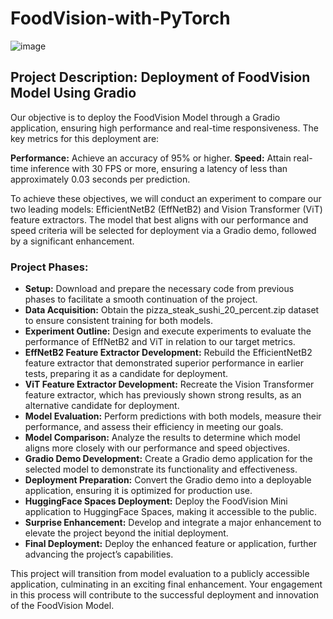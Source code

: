# FoodVision-with-PyTorch


![image](https://github.com/user-attachments/assets/13de78b6-0d22-4503-8519-dd9dd1cee60e)


## Project Description: Deployment of FoodVision Model Using Gradio

Our objective is to deploy the FoodVision Model through a Gradio application, ensuring high performance and real-time responsiveness. The key metrics for this deployment are:

**Performance:** Achieve an accuracy of 95% or higher.
**Speed:** Attain real-time inference with 30 FPS or more, ensuring a latency of less than approximately 0.03 seconds per prediction.

To achieve these objectives, we will conduct an experiment to compare our two leading models: EfficientNetB2 (EffNetB2) and Vision Transformer (ViT) feature extractors. The model that best aligns with our performance and speed criteria will be selected for deployment via a Gradio demo, followed by a significant enhancement.

### Project Phases:

* **Setup:** Download and prepare the necessary code from previous phases to facilitate a smooth continuation of the project.
* **Data Acquisition:** Obtain the pizza_steak_sushi_20_percent.zip dataset to ensure consistent training for both models.
* **Experiment Outline:** Design and execute experiments to evaluate the performance of EffNetB2 and ViT in relation to our target metrics.
* **EffNetB2 Feature Extractor Development:** Rebuild the EfficientNetB2 feature extractor that demonstrated superior performance in earlier tests, preparing it as a candidate for deployment.
* **ViT Feature Extractor Development:** Recreate the Vision Transformer feature extractor, which has previously shown strong results, as an alternative candidate for deployment.
* **Model Evaluation:** Perform predictions with both models, measure their performance, and assess their efficiency in meeting our goals.
* **Model Comparison:** Analyze the results to determine which model aligns more closely with our performance and speed objectives.
* **Gradio Demo Development:** Create a Gradio demo application for the selected model to demonstrate its functionality and effectiveness.
* **Deployment Preparation:** Convert the Gradio demo into a deployable application, ensuring it is optimized for production use.
* **HuggingFace Spaces Deployment:** Deploy the FoodVision Mini application to HuggingFace Spaces, making it accessible to the public.
* **Surprise Enhancement:** Develop and integrate a major enhancement to elevate the project beyond the initial deployment.
* **Final Deployment:** Deploy the enhanced feature or application, further advancing the project’s capabilities.

This project will transition from model evaluation to a publicly accessible application, culminating in an exciting final enhancement. Your engagement in this process will contribute to the successful deployment and innovation of the FoodVision Model.

